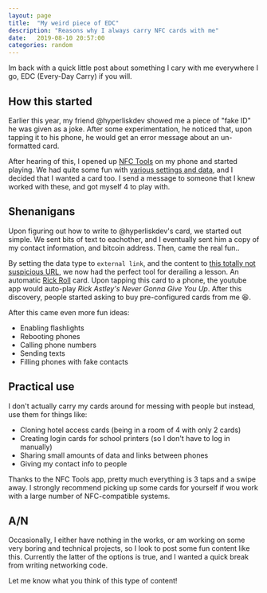 ```yaml
---
layout: page
title:  "My weird piece of EDC"
description: "Reasons why I always carry NFC cards with me"
date:   2019-08-10 20:57:00
categories: random
---
```


Im back with a quick little post about something I cary with me everywhere I go, EDC (Every-Day Carry) if you will.

## How this started
Earlier this year, my friend @hyperliskdev showed me a piece of "fake ID" he was given as a joke. After some experimentation, he noticed that, upon tapping it to his phone, he would get an error message about an un-formatted card.

After hearing of this, I opened up [NFC Tools](https://play.google.com/store/apps/details?id=com.wakdev.nfctools.pro) on my phone and started playing. We had quite some fun with [various settings and data](#shenanigans), and I decided that I wanted a card too. I send a message to someone that I knew worked with these, and got myself 4 to play with.

## Shenanigans 
Upon figuring out how to write to @hyperliskdev's card, we started out simple. We sent bits of text to eachother, and I eventually sent him a copy of my contact information, and bitcoin address. Then, came the real fun..

By setting the data type to `external link`, and the content to [this totally not suspicious URL](https://www.youtube.com/watch?v=dQw4w9WgXcQ), we now had the perfect tool for derailing a lesson. An automatic [Rick Roll](https://en.wikipedia.org/wiki/Rickrolling) card. Upon tapping this card to a phone, the youtube app would auto-play *Rick Astley's Never Gonna Give You Up*. After this discovery, people started asking to buy pre-configured cards from me :laughing:.

After this came even more fun ideas:
 - Enabling flashlights
 - Rebooting phones
 - Calling phone numbers
 - Sending texts
 - Filling phones with fake contacts

## Practical use
I don't actually carry my cards around for messing with people but instead, use them for things like:
 - Cloning hotel access cards (being in a room of 4 with only 2 cards)
 - Creating login cards for school printers (so I don't have to log in manually)
 - Sharing small amounts of data and links between phones
 - Giving my contact info to people

Thanks to the NFC Tools app, pretty much everything is 3 taps and a swipe away. I strongly recommend picking up some cards for yourself if wou work with a large number of NFC-compatible systems.


## A/N
Occasionally, I either have nothing in the works, or am working on some very boring and technical projects, so I look to post some fun content like this. Currently the latter of the options is true, and I wanted a quick break from writing networking code.

Let me know what you think of this type of content!